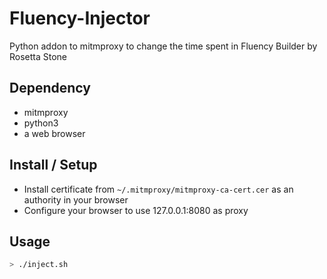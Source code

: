 # Fluency-Injector
Python addon to mitmproxy to change the time spent in Fluency Builder by Rosetta Stone

## Dependency

- mitmproxy
- python3
- a web browser

## Install / Setup

- Install certificate from `~/.mitmproxy/mitmproxy-ca-cert.cer` as an authority in your browser
- Configure your browser to use 127.0.0.1:8080 as proxy

## Usage
```sh
> ./inject.sh
```
